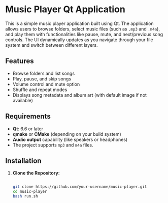 # Music Player Qt Application

This is a simple music player application built using Qt. The application allows users to browse folders, select music files (such as `.mp3` and `.m4a`), and play them with functionalities like pause, mute, and next/previous song controls. The UI dynamically updates as you navigate through your file system and switch between different layers.

## Features

- Browse folders and list songs
- Play, pause, and skip songs
- Volume control and mute option
- Shuffle and repeat modes
- Displays song metadata and album art (with default image if not available)

## Requirements

- **Qt**: 6.6 or later
- **qmake** or **CMake** (depending on your build system)
- **Audio output** capability (like speakers or headphones)
- The project supports `mp3` and `m4a` files.

## Installation

1. **Clone the Repository:**
   ```bash
   
   git clone https://github.com/your-username/music-player.git
   cd music-player
   bash run.sh
